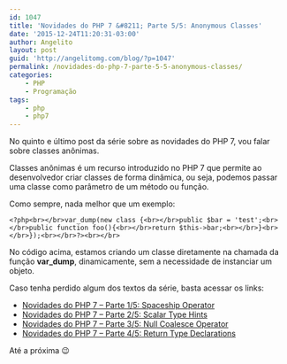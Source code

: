 ```yaml
---
id: 1047
title: 'Novidades do PHP 7 &#8211; Parte 5/5: Anonymous Classes'
date: '2015-12-24T11:20:31-03:00'
author: Angelito
layout: post
guid: 'http://angelitomg.com/blog/?p=1047'
permalink: /novidades-do-php-7-parte-5-5-anonymous-classes/
categories:
    - PHP
    - Programação
tags:
    - php
    - php7
---
```


No quinto e último post da série sobre as novidades do PHP 7, vou falar sobre classes anônimas.

Classes anônimas é um recurso introduzido no PHP 7 que permite ao desenvolvedor criar classes de forma dinâmica, ou seja, podemos passar uma classe como parâmetro de um método ou função.

Como sempre, nada melhor que um exemplo:

`<?php<br></br>var_dump(new class {<br></br>public $bar = 'test';<br></br>public function foo(){<br></br>return $this->bar;<br></br>}<br></br>});<br></br>?><br></br>`

No código acima, estamos criando um classe diretamente na chamada da função **var\_dump**, dinamicamente, sem a necessidade de instanciar um objeto.

Caso tenha perdido algum dos textos da série, basta acessar os links:

- [Novidades do PHP 7 – Parte 1/5: Spaceship Operator](http://angelitomg.com/blog/novidades-do-php-7-parte-1-5-spaceship-operator/)
- [Novidades do PHP 7 – Parte 2/5: Scalar Type Hints](http://angelitomg.com/blog/novidades-do-php-7-parte-2-5-scalar-type-hints/)
- [Novidades do PHP 7 – Parte 3/5: Null Coalesce Operator](http://angelitomg.com/blog/novidades-do-php-7-parte-3-5-null-coalesce-operator/)
- [Novidades do PHP 7 – Parte 4/5: Return Type Declarations](http://angelitomg.com/blog/novidades-do-php-7-parte-4-5-return-type-declarations/)

Até a próxima 😉